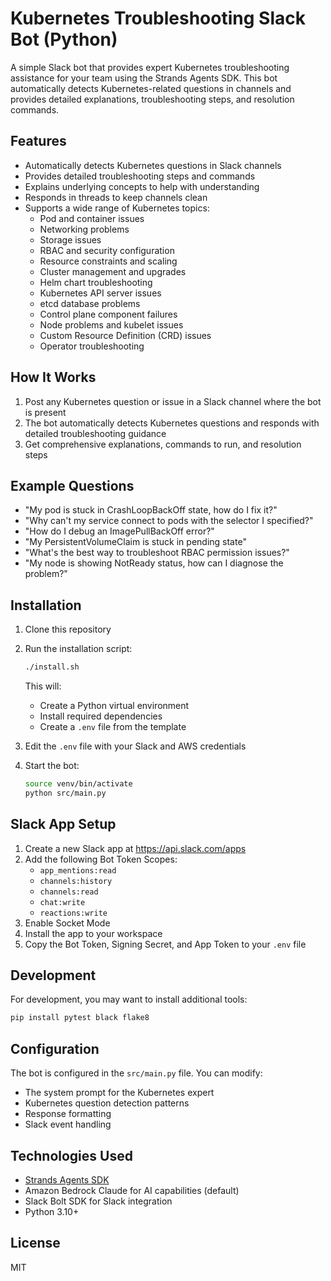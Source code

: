 # Kubernetes Troubleshooting Slack Bot (Python)

A simple Slack bot that provides expert Kubernetes troubleshooting assistance for your team using the Strands Agents SDK. This bot automatically detects Kubernetes-related questions in channels and provides detailed explanations, troubleshooting steps, and resolution commands.

## Features

- Automatically detects Kubernetes questions in Slack channels
- Provides detailed troubleshooting steps and commands
- Explains underlying concepts to help with understanding
- Responds in threads to keep channels clean
- Supports a wide range of Kubernetes topics:
  - Pod and container issues
  - Networking problems
  - Storage issues
  - RBAC and security configuration
  - Resource constraints and scaling
  - Cluster management and upgrades
  - Helm chart troubleshooting
  - Kubernetes API server issues
  - etcd database problems
  - Control plane component failures
  - Node problems and kubelet issues
  - Custom Resource Definition (CRD) issues
  - Operator troubleshooting

## How It Works

1. Post any Kubernetes question or issue in a Slack channel where the bot is present
2. The bot automatically detects Kubernetes questions and responds with detailed troubleshooting guidance
3. Get comprehensive explanations, commands to run, and resolution steps

## Example Questions

- "My pod is stuck in CrashLoopBackOff state, how do I fix it?"
- "Why can't my service connect to pods with the selector I specified?"
- "How do I debug an ImagePullBackOff error?"
- "My PersistentVolumeClaim is stuck in pending state"
- "What's the best way to troubleshoot RBAC permission issues?"
- "My node is showing NotReady status, how can I diagnose the problem?"

## Installation

1. Clone this repository
2. Run the installation script:
   ```bash
   ./install.sh
   ```
   This will:
   - Create a Python virtual environment
   - Install required dependencies
   - Create a `.env` file from the template

3. Edit the `.env` file with your Slack and AWS credentials

4. Start the bot:
   ```bash
   source venv/bin/activate
   python src/main.py
   ```

## Slack App Setup

1. Create a new Slack app at https://api.slack.com/apps
2. Add the following Bot Token Scopes:
   - `app_mentions:read`
   - `channels:history`
   - `channels:read`
   - `chat:write`
   - `reactions:write`
3. Enable Socket Mode
4. Install the app to your workspace
5. Copy the Bot Token, Signing Secret, and App Token to your `.env` file

## Development

For development, you may want to install additional tools:
```bash
pip install pytest black flake8
```

## Configuration

The bot is configured in the `src/main.py` file. You can modify:

- The system prompt for the Kubernetes expert
- Kubernetes question detection patterns
- Response formatting
- Slack event handling

## Technologies Used

- [Strands Agents SDK](https://github.com/strands-agents/sdk-python)
- Amazon Bedrock Claude for AI capabilities (default)
- Slack Bolt SDK for Slack integration
- Python 3.10+

## License

MIT

